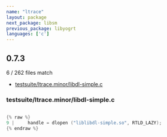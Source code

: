 ```yaml
---
name: "ltrace"
layout: package
next_package: libsm
previous_package: libyogrt
languages: ['c']
---
```

## 0.7.3
6 / 262 files match

 - [testsuite/ltrace.minor/libdl-simple.c](#testsuiteltraceminorlibdl-simplec)

### testsuite/ltrace.minor/libdl-simple.c

```c

{% raw %}
9 | 	handle = dlopen ("liblibdl-simple.so", RTLD_LAZY);
{% endraw %}

```